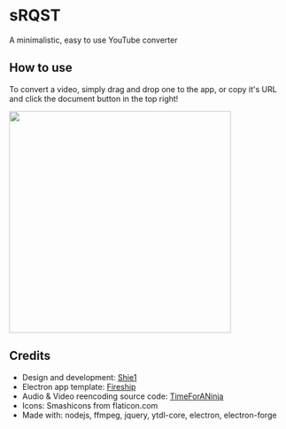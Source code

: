 # sRQST
A minimalistic, easy to use YouTube converter
## How to use
To convert a video, simply drag and drop one to the app, or copy it's URL and click the document button in the top right!

<img height=400 src="https://i.imgur.com/TvAUF4B.png">

## Credits
- Design and development: [Shie1](https://github.com/shie1)
- Electron app template: [Fireship](https://www.youtube.com/channel/UCsBjURrPoezykLs9EqgamOA)
- Audio & Video reencoding source code: [TimeForANinja](https://github.com/TimeForANinja)
- Icons: Smashicons from flaticon.com
- Made with: nodejs, ffmpeg, jquery, ytdl-core, electron, electron-forge